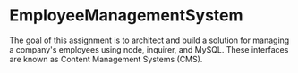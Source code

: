 # EmployeeManagementSystem
The goal of this assignment is to architect and build a solution for managing a company's employees using node, inquirer, and MySQL. These interfaces are known as Content Management Systems (CMS).

